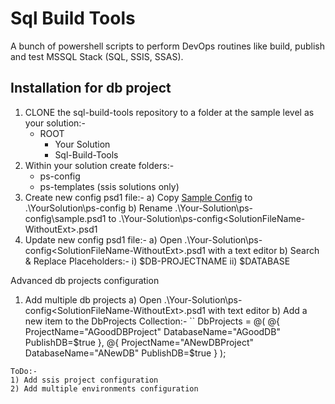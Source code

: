 # Sql Build Tools 

A bunch of powershell scripts to perform DevOps routines like build, publish and test MSSQL Stack (SQL, SSIS, SSAS).

## Installation for db project

1) CLONE the sql-build-tools repository to a folder at the sample level as your solution:-
	- ROOT
		- Your Solution
		- Sql-Build-Tools
2) Within your solution create folders:-
   - ps-config
   - ps-templates (ssis solutions only)
3) Create new config psd1 file:-
  a) Copy [Sample Config](Samples/ps-config/sample.psd1/) to .\YourSolution\ps-config
  b) Rename .\Your-Solution\ps-config\sample.psd1 to .\Your-Solution\ps-config\<SolutionFileName-WithoutExt>.psd1
4) Update new config psd1 file:-
  a) Open .\Your-Solution\ps-config\<SolutionFileName-WithoutExt>.psd1 with a text editor
  b) Search & Replace Placeholders:-
    i) $DB-PROJECTNAME
    ii) $DATABASE
    
Advanced db projects configuration

1) Add multiple db projects
  a) Open .\Your-Solution\ps-config\<SolutionFileName-WithoutExt>.psd1 with text editor
  b) Add a new item to the DbProjects Collection:-
  ``
  DbProjects = @(
		@{
			ProjectName="AGoodDBProject"
			DatabaseName="AGoodDB"
			PublishDB=$true
		}, 
		@{
			ProjectName="ANewDBProject"
			DatabaseName="ANewDB"
			PublishDB=$true
		}
	);
 ``` 
 ToDo:-
 1) Add ssis project configuration
 2) Add multiple environments configuration
